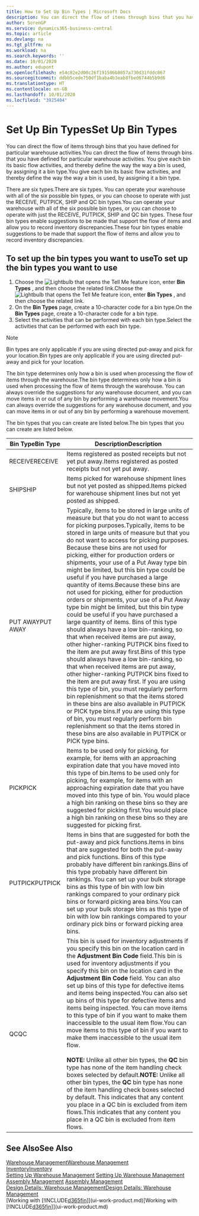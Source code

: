 ```yaml
---
title: How to Set Up Bin Types | Microsoft Docs
description: You can direct the flow of items through bins that you have defined for particular warehouse activities. You give each bin its basic flow activities, and thereby define the way the way a bin is used, by assigning it a bin type.
author: SorenGP
ms.service: dynamics365-business-central
ms.topic: article
ms.devlang: na
ms.tgt_pltfrm: na
ms.workload: na
ms.search.keywords: ''
ms.date: 10/01/2020
ms.author: edupont
ms.openlocfilehash: e54c82e2d00c26f191506b8057a730d31fddc867
ms.sourcegitcommit: ddbb5cede750df1baba4b3eab8fbed6744b5b9d6
ms.translationtype: HT
ms.contentlocale: en-GB
ms.lasthandoff: 10/01/2020
ms.locfileid: "3925404"
---
```

# <a name="set-up-bin-types"></a><span data-ttu-id="98214-104">Set Up Bin Types</span><span class="sxs-lookup"><span data-stu-id="98214-104">Set Up Bin Types</span></span>
<span data-ttu-id="98214-105">You can direct the flow of items through bins that you have defined for particular warehouse activities.</span><span class="sxs-lookup"><span data-stu-id="98214-105">You can direct the flow of items through bins that you have defined for particular warehouse activities.</span></span> <span data-ttu-id="98214-106">You give each bin its basic flow activities, and thereby define the way the way a bin is used, by assigning it a bin type.</span><span class="sxs-lookup"><span data-stu-id="98214-106">You give each bin its basic flow activities, and thereby define the way the way a bin is used, by assigning it a bin type.</span></span>  

<span data-ttu-id="98214-107">There are six types.</span><span class="sxs-lookup"><span data-stu-id="98214-107">There are six types.</span></span> <span data-ttu-id="98214-108">You can operate your warehouse with all of the six possible bin types, or you can choose to operate with just the RECEIVE, PUTPICK, SHIP and QC bin types.</span><span class="sxs-lookup"><span data-stu-id="98214-108">You can operate your warehouse with all of the six possible bin types, or you can choose to operate with just the RECEIVE, PUTPICK, SHIP and QC bin types.</span></span> <span data-ttu-id="98214-109">These four bin types enable suggestions to be made that support the flow of items and allow you to record inventory discrepancies.</span><span class="sxs-lookup"><span data-stu-id="98214-109">These four bin types enable suggestions to be made that support the flow of items and allow you to record inventory discrepancies.</span></span>  

## <a name="to-set-up-the-bin-types-you-want-to-use"></a><span data-ttu-id="98214-110">To set up the bin types you want to use</span><span class="sxs-lookup"><span data-stu-id="98214-110">To set up the bin types you want to use</span></span>  
1.  <span data-ttu-id="98214-111">Choose the ![Lightbulb that opens the Tell Me feature](media/ui-search/search_small.png "Tell me what you want to do") icon, enter **Bin Types** , and then choose the related link.</span><span class="sxs-lookup"><span data-stu-id="98214-111">Choose the ![Lightbulb that opens the Tell Me feature](media/ui-search/search_small.png "Tell me what you want to do") icon, enter **Bin Types** , and then choose the related link.</span></span>  
2.  <span data-ttu-id="98214-112">On the **Bin Types** page, create a 10-character code for a bin type.</span><span class="sxs-lookup"><span data-stu-id="98214-112">On the **Bin Types** page, create a 10-character code for a bin type.</span></span>  
3.  <span data-ttu-id="98214-113">Select the activities that can be performed with each bin type.</span><span class="sxs-lookup"><span data-stu-id="98214-113">Select the activities that can be performed with each bin type.</span></span>  

> [!NOTE]  
>  <span data-ttu-id="98214-114">Bin types are only applicable if you are using directed put-away and pick for your location.</span><span class="sxs-lookup"><span data-stu-id="98214-114">Bin types are only applicable if you are using directed put-away and pick for your location.</span></span>  

<span data-ttu-id="98214-115">The bin type determines only how a bin is used when processing the flow of items through the warehouse.</span><span class="sxs-lookup"><span data-stu-id="98214-115">The bin type determines only how a bin is used when processing the flow of items through the warehouse.</span></span> <span data-ttu-id="98214-116">You can always override the suggestions for any warehouse document, and you can move items in or out of any bin by performing a warehouse movement.</span><span class="sxs-lookup"><span data-stu-id="98214-116">You can always override the suggestions for any warehouse document, and you can move items in or out of any bin by performing a warehouse movement.</span></span>  

<span data-ttu-id="98214-117">The bin types that you can create are listed below.</span><span class="sxs-lookup"><span data-stu-id="98214-117">The bin types that you can create are listed below.</span></span>  

|<span data-ttu-id="98214-118">Bin Type</span><span class="sxs-lookup"><span data-stu-id="98214-118">Bin Type</span></span>|<span data-ttu-id="98214-119">Description</span><span class="sxs-lookup"><span data-stu-id="98214-119">Description</span></span>|  
|------------------|---------------------------------------|  
|<span data-ttu-id="98214-120">RECEIVE</span><span class="sxs-lookup"><span data-stu-id="98214-120">RECEIVE</span></span>|<span data-ttu-id="98214-121">Items registered as posted receipts but not yet put away.</span><span class="sxs-lookup"><span data-stu-id="98214-121">Items registered as posted receipts but not yet put away.</span></span>|  
|<span data-ttu-id="98214-122">SHIP</span><span class="sxs-lookup"><span data-stu-id="98214-122">SHIP</span></span>|<span data-ttu-id="98214-123">Items picked for warehouse shipment lines but not yet posted as shipped.</span><span class="sxs-lookup"><span data-stu-id="98214-123">Items picked for warehouse shipment lines but not yet posted as shipped.</span></span>|  
|<span data-ttu-id="98214-124">PUT AWAY</span><span class="sxs-lookup"><span data-stu-id="98214-124">PUT AWAY</span></span>|<span data-ttu-id="98214-125">Typically, items to be stored in large units of measure but that you do not want to access for picking purposes.</span><span class="sxs-lookup"><span data-stu-id="98214-125">Typically, items to be stored in large units of measure but that you do not want to access for picking purposes.</span></span> <span data-ttu-id="98214-126">Because these bins are not used for picking, either for production orders or shipments, your use of a Put Away type bin might be limited, but this bin type could be useful if you have purchased a large quantity of items.</span><span class="sxs-lookup"><span data-stu-id="98214-126">Because these bins are not used for picking, either for production orders or shipments, your use of a Put Away type bin might be limited, but this bin type could be useful if you have purchased a large quantity of items.</span></span> <span data-ttu-id="98214-127">Bins of this type should always have a low bin-ranking, so that when received items are put away, other higher-ranking PUTPICK bins fixed to the item are put away first.</span><span class="sxs-lookup"><span data-stu-id="98214-127">Bins of this type should always have a low bin-ranking, so that when received items are put away, other higher-ranking PUTPICK bins fixed to the item are put away first.</span></span> <span data-ttu-id="98214-128">If you are using this type of bin, you must regularly perform bin replenishment so that the items stored in these bins are also available in PUTPICK or PICK type bins.</span><span class="sxs-lookup"><span data-stu-id="98214-128">If you are using this type of bin, you must regularly perform bin replenishment so that the items stored in these bins are also available in PUTPICK or PICK type bins.</span></span>|  
|<span data-ttu-id="98214-129">PICK</span><span class="sxs-lookup"><span data-stu-id="98214-129">PICK</span></span>|<span data-ttu-id="98214-130">Items to be used only for picking, for example, for items with an approaching expiration date that you have moved into this type of bin.</span><span class="sxs-lookup"><span data-stu-id="98214-130">Items to be used only for picking, for example, for items with an approaching expiration date that you have moved into this type of bin.</span></span> <span data-ttu-id="98214-131">You would place a high bin ranking on these bins so they are suggested for picking first.</span><span class="sxs-lookup"><span data-stu-id="98214-131">You would place a high bin ranking on these bins so they are suggested for picking first.</span></span>|  
|<span data-ttu-id="98214-132">PUTPICK</span><span class="sxs-lookup"><span data-stu-id="98214-132">PUTPICK</span></span>|<span data-ttu-id="98214-133">Items in bins that are suggested for both the put-away and pick functions.</span><span class="sxs-lookup"><span data-stu-id="98214-133">Items in bins that are suggested for both the put-away and pick functions.</span></span> <span data-ttu-id="98214-134">Bins of this type probably have different bin rankings.</span><span class="sxs-lookup"><span data-stu-id="98214-134">Bins of this type probably have different bin rankings.</span></span> <span data-ttu-id="98214-135">You can set up your bulk storage bins as this type of bin with low bin rankings compared to your ordinary pick bins or forward picking area bins.</span><span class="sxs-lookup"><span data-stu-id="98214-135">You can set up your bulk storage bins as this type of bin with low bin rankings compared to your ordinary pick bins or forward picking area bins.</span></span>|  
|<span data-ttu-id="98214-136">QC</span><span class="sxs-lookup"><span data-stu-id="98214-136">QC</span></span>|<span data-ttu-id="98214-137">This bin is used for inventory adjustments if you specify this bin on the location card in the **Adjustment Bin Code** field.</span><span class="sxs-lookup"><span data-stu-id="98214-137">This bin is used for inventory adjustments if you specify this bin on the location card in the **Adjustment Bin Code** field.</span></span> <span data-ttu-id="98214-138">You can also set up bins of this type for defective items and items being inspected.</span><span class="sxs-lookup"><span data-stu-id="98214-138">You can also set up bins of this type for defective items and items being inspected.</span></span> <span data-ttu-id="98214-139">You can move items to this type of bin if you want to make them inaccessible to the usual item flow.</span><span class="sxs-lookup"><span data-stu-id="98214-139">You can move items to this type of bin if you want to make them inaccessible to the usual item flow.</span></span><br /><br /> <span data-ttu-id="98214-140">**NOTE:** Unlike all other bin types, the **QC** bin type has none of the item handling check boxes selected by default.</span><span class="sxs-lookup"><span data-stu-id="98214-140">**NOTE:** Unlike all other bin types, the **QC** bin type has none of the item handling check boxes selected by default.</span></span> <span data-ttu-id="98214-141">This indicates that any content you place in a QC bin is excluded from item flows.</span><span class="sxs-lookup"><span data-stu-id="98214-141">This indicates that any content you place in a QC bin is excluded from item flows.</span></span>|  

## <a name="see-also"></a><span data-ttu-id="98214-142">See Also</span><span class="sxs-lookup"><span data-stu-id="98214-142">See Also</span></span>
[<span data-ttu-id="98214-143">Warehouse Management</span><span class="sxs-lookup"><span data-stu-id="98214-143">Warehouse Management</span></span>](warehouse-manage-warehouse.md)  
[<span data-ttu-id="98214-144">Inventory</span><span class="sxs-lookup"><span data-stu-id="98214-144">Inventory</span></span>](inventory-manage-inventory.md)  
<span data-ttu-id="98214-145">[Setting Up Warehouse Management](warehouse-setup-warehouse.md)   </span><span class="sxs-lookup"><span data-stu-id="98214-145">[Setting Up Warehouse Management](warehouse-setup-warehouse.md)   </span></span>  
<span data-ttu-id="98214-146">[Assembly Management](assembly-assemble-items.md)  </span><span class="sxs-lookup"><span data-stu-id="98214-146">[Assembly Management](assembly-assemble-items.md)  </span></span>  
[<span data-ttu-id="98214-147">Design Details: Warehouse Management</span><span class="sxs-lookup"><span data-stu-id="98214-147">Design Details: Warehouse Management</span></span>](design-details-warehouse-management.md)  
<span data-ttu-id="98214-148">[Working with [!INCLUDE[d365fin](includes/d365fin_md.md)]](ui-work-product.md)</span><span class="sxs-lookup"><span data-stu-id="98214-148">[Working with [!INCLUDE[d365fin](includes/d365fin_md.md)]](ui-work-product.md)</span></span>
